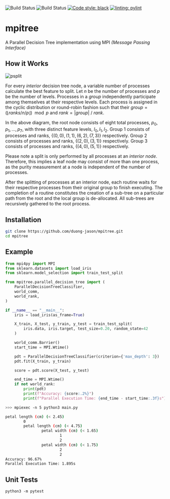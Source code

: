 ![Build Status](https://github.com/duong-jason/mpilearn/workflows/Unit%20Tests/badge.svg)
![Build Status](https://github.com/duong-jason/mpilearn/workflows/Lint/badge.svg)
[![Code style: black](https://img.shields.io/badge/code%20style-black-000000.svg)](https://github.com/psf/black)
[![linting: pylint](https://img.shields.io/badge/linting-pylint-yellowgreen)](https://github.com/PyCQA/pylint)


# mpitree

A Parallel Decision Tree implementation using MPI *(Message Passing Interface)*

## How it Works

![psplit](images/psplit.png)

For every *interior* decision tree node, a variable number of processes calculate the best feature to split. Let $n$ be the number of processes and $p$ be the number of levels. Processes in a *group* independently participate among themselves at their respective levels. Each process is assigned in the cyclic distribution or round-robin fashion such that their $group = \lparen\lfloor ranks/n/p\rfloor\rparen\mod p$ and $rank = |group|\ /\ rank$.

In the above diagram, the root node consists of eight total processes, $p_0, p_1, ..., p_7$, with three distinct feature levels, $l_0, l_1, l_2$. Group $1$ consists of processes and ranks, $\{(0,0), (1,1), (6,2), (7,3)\}$ respectively. Group $2$ consists of processes and ranks, $\{(2,0), (3,1)\}$ respectively. Group $3$ consists of processes and ranks, $\{(4,0), (5,1)\}$ respectively.

Please note a split is only performed by all processes at an *interior node*. Therefore, this implies a leaf node may consist of more than one process, as the purity measurement at a node is independent of the number of processes.

After the splitting of processes at an interior node, each routine waits for their respective processes from their original group to finish executing. The completion of a routine constitutes the creation of a sub-tree on a particular path from the root and the local group is de-allocated. All sub-trees are recursively gathered to the root process.

## Installation

```bash
git clone https://github.com/duong-jason/mpitree.git
cd mpitree
```

## Example

```python
from mpi4py import MPI
from sklearn.datasets import load_iris
from sklearn.model_selection import train_test_split

from mpitree.parallel_decision_tree import (
    ParallelDecisionTreeClassifier,
    world_comm,
    world_rank,
)

if __name__ == "__main__":
    iris = load_iris(as_frame=True)

    X_train, X_test, y_train, y_test = train_test_split(
        iris.data, iris.target, test_size=0.20, random_state=42
    )

    world_comm.Barrier()
    start_time = MPI.Wtime()

    pdt = ParallelDecisionTreeClassifier(criterion={'max_depth': 3})
    pdt.fit(X_train, y_train)

    score = pdt.score(X_test, y_test)

    end_time = MPI.Wtime()
    if not world_rank:
        print(pdt)
        print(f"Accuracy: {score:.2%}")
        print(f"Parallel Execution Time: {end_time - start_time:.3f}s")
```

```bash
>>> mpiexec -n 5 python3 main.py

petal length (cm) (< 2.45)
        0
        petal length (cm) (< 4.75)
                petal width (cm) (< 1.65)
                        1
                        2
                petal width (cm) (< 1.75)
                        2
                        2
Accuracy: 96.67%
Parallel Execution Time: 1.895s
```

## Unit Tests
```
python3 -m pytest
```